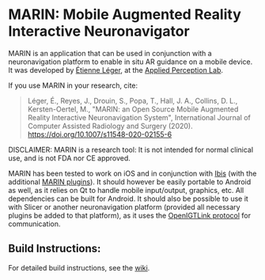 # MARIN: Mobile Augmented Reality Interactive Neuronavigator  

MARIN is an application that can be used in conjunction with a neuronavigation platform to enable in situ AR guidance on a mobile device. It was developed by [Étienne Léger](https://ap-lab.ca/people/etienneleger/), at the [Applied Perception Lab](https://ap-lab.ca/).

If you use MARIN in your research, cite: 
> Léger, É., Reyes, J., Drouin, S., Popa, T., Hall, J. A., Collins, D. L., Kersten-Oertel, M., "MARIN: an Open Source Mobile Augmented Reality Interactive Neuronavigation System", International Journal of Computer Assisted Radiology and Surgery (2020). https://doi.org/10.1007/s11548-020-02155-6

DISCLAIMER: MARIN is a research tool: It is not intended for normal clinical use, and is not FDA nor CE approved.

MARIN has been tested to work on iOS and in conjunction with [Ibis](https://github.com/IbisNeuronav/Ibis) (with the additional [MARIN plugins](https://github.com/AppliedPerceptionLab/IbisPluginsExtraMARIN)). It should however be easily portable to Android as well, as it relies on Qt to handle mobile input/output, graphics, etc. All dependencies can be built for Android. It should also be possible to use it with Slicer or another neuronavigation platform (provided all necessary plugins be added to that platform), as it uses the [OpenIGTLink protocol](http://openigtlink.org/) for communication.

## Build Instructions:  

For detailed build instructions, see the [wiki](https://github.com/AppliedPerceptionLab/MARIN/wiki/Build-instructions).
